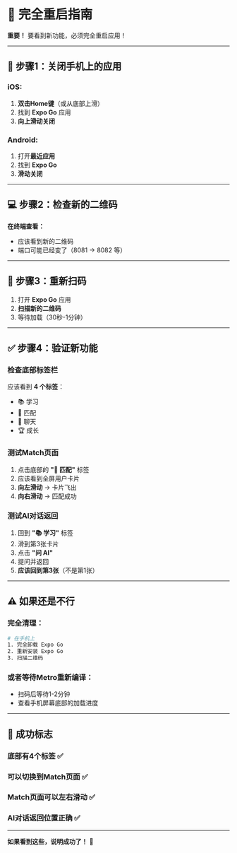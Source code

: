 # 🔄 完全重启指南

**重要！** 要看到新功能，必须完全重启应用！

---

## 📱 步骤1：关闭手机上的应用

### iOS:
1. **双击Home键**（或从底部上滑）
2. 找到 **Expo Go** 应用
3. **向上滑动关闭**

### Android:
1. 打开**最近应用**
2. 找到 **Expo Go**
3. **滑动关闭**

---

## 💻 步骤2：检查新的二维码

**在终端查看：**
- 应该看到新的二维码
- 端口可能已经变了（8081 → 8082 等）

---

## 📱 步骤3：重新扫码

1. 打开 **Expo Go** 应用
2. **扫描新的二维码**
3. 等待加载（30秒-1分钟）

---

## ✅ 步骤4：验证新功能

### 检查底部标签栏
应该看到 **4 个标签**：
- 📚 学习
- 💞 匹配
- 💬 聊天
- 🏆 成长

### 测试Match页面
1. 点击底部的 **"💞 匹配"** 标签
2. 应该看到全屏用户卡片
3. **向左滑动** → 卡片飞出
4. **向右滑动** → 匹配成功

### 测试AI对话返回
1. 回到 **"📚 学习"** 标签
2. 滑到第3张卡片
3. 点击 **"问 AI"**
4. 提问并返回
5. **应该回到第3张**（不是第1张）

---

## ⚠️ 如果还是不行

### 完全清理：
```bash
# 在手机上
1. 完全卸载 Expo Go
2. 重新安装 Expo Go
3. 扫描二维码
```

### 或者等待Metro重新编译：
- 扫码后等待1-2分钟
- 查看手机屏幕底部的加载进度

---

## 🎯 成功标志

### 底部有4个标签 ✅
### 可以切换到Match页面 ✅
### Match页面可以左右滑动 ✅
### AI对话返回位置正确 ✅

---

**如果看到这些，说明成功了！** 🎉




